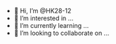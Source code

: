 - 👋 Hi, I’m @HK28-12
- 👀 I’m interested in ...
- 🌱 I’m currently learning ...
- 💞️ I’m looking to collaborate on ...


<!---
HK28-12/HK28-12 is a ✨ special ✨ repository because its `README.md` (this file) appears on your GitHub profile.
You can click the Preview link to take a look at your changes.
--->
